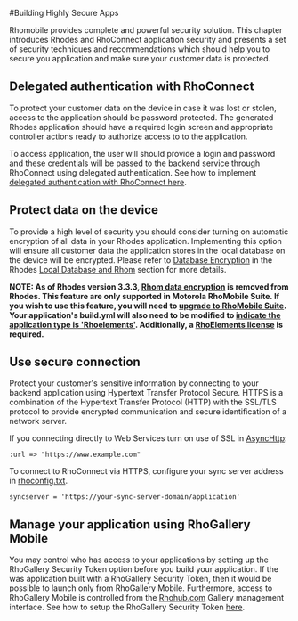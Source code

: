 #Building Highly Secure Apps

Rhomobile provides  complete and powerful security solution. This chapter introduces Rhodes and RhoConnect application security and presents a set of security techniques and recommendations which should help you to secure you application and make sure your customer data is protected.

## Delegated authentication with RhoConnect
To protect your customer data on the device in case it was lost or stolen, access to the application should be password protected. The generated Rhodes application should have a required login screen and appropriate controller actions ready to authorize access to to the application. 

To access application, the user will should provide a login and password and these credentials will be passed to the backend service through RhoConnect using delegated authentication. See how to implement [delegated authentication with RhoConnect here](rhoconnect/authentication).  

## Protect data on the device
To provide a high level of security you should consider turning on automatic encryption of all data in your Rhodes application. Implementing this option will ensure all customer data the application stores in the local database on the device will be encrypted. Please refer to [Database Encryption](rhodes/rhom#database-encryption) in the Rhodes [Local Database and Rhom](rhodes/rhom) section for more details. 

**NOTE: As of Rhodes version 3.3.3, [Rhom data encryption](rhodes/rhom#database-encryption) is removed from Rhodes. This feature are only supported in Motorola RhoMobile Suite. If you wish to use this feature, you will need to [upgrade to RhoMobile Suite](rhomobile-install). Your application's build.yml will also need to be modified to [indicate the application type is 'Rhoelements'](rhoelements/rhoelements2-native#enabling-motorola-device-capabilities). Additionally, a [RhoElements license](rhoelements/licensing) is required.**

## Use secure connection
Protect your customer's sensitive information by connecting to your backend application using Hypertext Transfer Protocol Secure. HTTPS is a combination of the Hypertext Transfer Protocol (HTTP) with the SSL/TLS protocol to provide encrypted communication and secure identification of a network server. 

If you connecting directly to Web Services turn on use of SSL in [AsyncHttp](rhodes/connect-to-web-services#asynchttp-api):
 
	:url => "https://www.example.com"

To connect to RhoConnect via HTTPS, configure your sync server address in [rhoconfig.txt](rhodes/configuration#run-time-configuration). 

	syncserver = 'https://your-sync-server-domain/application'

## Manage your application using RhoGallery Mobile

You may control who has access to your applications by setting up the RhoGallery Security Token option before you build your application. If the was application built with a RhoGallery Security Token, then it would be possible to launch only from RhoGallery Mobile. Furthermore, access to RhoGallery Mobile is controlled from the [Rhohub.com](http://rhohub.com) Gallery management interface. See how to setup the RhoGallery Security Token [here](rhodes/configuration#build-time-configuration).
